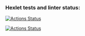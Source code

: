 ### Hexlet tests and linter status:
[![Actions Status](https://github.com/bea00811/frontend-project-11/workflows/hexlet-check/badge.svg)](https://github.com/bea00811/frontend-project-11/actions)


[![Actions Status](https://github.com/bea00811/frontend-project-11/workflows/test-check/badge.svg)](https://github.com/bea00811/frontend-project-11/actions)

